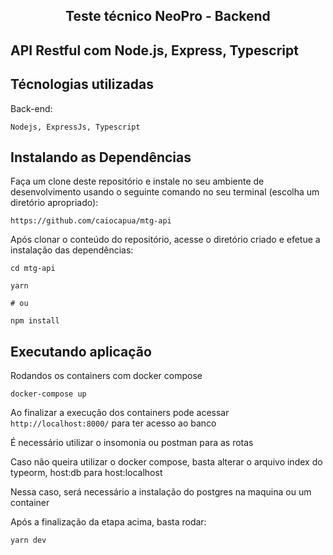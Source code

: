 <h2 align="center">
Teste técnico NeoPro - Backend
</h2>

## API Restful com Node.js, Express, Typescript
## Técnologias utilizadas
Back-end:
```
Nodejs, ExpressJs, Typescript
```


## Instalando as Dependências
Faça um clone deste repositório e instale no seu ambiente de desenvolvimento usando o seguinte comando no seu terminal (escolha um diretório apropriado):

```
https://github.com/caiocapua/mtg-api
```

Após clonar o conteúdo do repositório, acesse o diretório criado e efetue a instalação das dependências:

```
cd mtg-api

yarn

# ou

npm install
```
## Executando aplicação
Rodandos os containers com docker compose
```
docker-compose up
```

Ao finalizar a execução dos containers pode acessar `http://localhost:8000/` para ter acesso ao banco

É necessário utilizar o insomonia ou postman para as rotas

Caso não queira utilizar o docker compose, basta alterar o arquivo index do typeorm,  host:db para host:localhost

Nessa caso, será necessário a instalação do postgres na maquina ou um container

Após a finalização da etapa acima, basta rodar:

```
yarn dev
```
